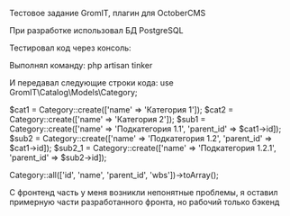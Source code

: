 Тестовое задание GromIT, плагин для OctoberCMS

При разработке использовал БД PostgreSQL

Тестировал код через консоль:

Выполнял команду:
php artisan tinker

И передавал следующие строки кода:
use GromIT\Catalog\Models\Category;

$cat1 = Category::create(['name' => 'Категория 1']);
$cat2 = Category::create(['name' => 'Категория 2']);
$sub1 = Category::create(['name' => 'Подкатегория 1.1', 'parent_id' => $cat1->id]);
$sub2 = Category::create(['name' => 'Подкатегория 1.2', 'parent_id' => $cat1->id]);
$sub2_1 = Category::create(['name' => 'Подкатегория 1.2.1', 'parent_id' => $sub2->id]);

Category::all(['id', 'name', 'parent_id', 'wbs'])->toArray();

С фронтенд часть у меня возникли непонятные проблемы, я оставил примерную части разработанного фронта, но рабочий только бэкенд

